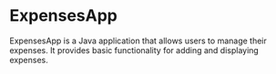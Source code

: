 # ExpensesApp
ExpensesApp is a Java application that allows users to manage their expenses. It provides basic functionality for adding and displaying expenses.
